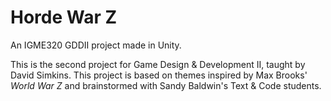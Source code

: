 # Horde War Z
An IGME320 GDDII project made in Unity.

This is the second project for Game Design & Development II, taught by David Simkins. This project is based on themes inspired by Max Brooks' *World War Z* and brainstormed with Sandy Baldwin's Text & Code students.
